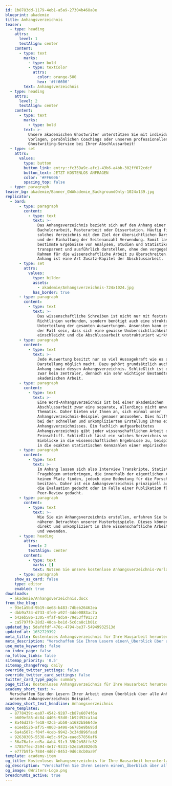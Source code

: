 ```yaml
---
id: 1b8783dd-1179-4eb1-a5a9-27304b468a8e
blueprint: akademie
title: Anhangsverzeichnis
teaser:
  - type: heading
    attrs:
      level: 1
      textAlign: center
    content:
      - type: text
        marks:
          - type: bold
          - type: textColor
            attrs:
              color: orange-500
              hex: '#ff6606'
        text: Anhangsverzeichnis
  - type: heading
    attrs:
      level: 2
      textAlign: center
    content:
      - type: text
        marks:
          - type: bold
        text: >-
          Unsere akademischen Ghostwriter unterstützen Sie mit individuellen
          Vorlagen, persönlichen Coachings oder unserem professionellen
          Ghostwriting-Service bei Ihrer Abschlussarbeit!
  - type: set
    attrs:
      values:
        type: button
        button_link: entry::fc359a9c-afc1-43b6-a4bb-302ff072cdcf
        button_text: JETZT KOSTENLOS ANFRAGEN
        color: '#FF6606'
        spacing_top: false
  - type: paragraph
teaser_bg: akademie/Banner_GWAkademie_BackgroundOnly-1024x139.jpg
replicator:
  - bard:
      - type: paragraph
        content:
          - type: text
            text: >-
              Das Anhangsverzeichnis bezieht sich auf den Anhang einer
              Bachelorarbeit, Masterarbeit oder Dissertation. Häufig findet ein
              solches Verzeichnis mit dem Ziel der übersichtlichen Darstellung
              und der Einhaltung der Seitenanzahl Verwendung. Somit lassen sich
              bestimmte Ergebnisse von Analysen, Studien und Statistiken
              transparent und ausführlich darstellen, ohne den vorgegebenen
              Rahmen für die wissenschaftliche Arbeit zu überschreiten. Der
              Anhang ist eine Art Zusatz-Kapitel der Abschlussarbeit.
      - type: set
        attrs:
          values:
            type: bilder
            assets:
              - akademie/Anhangsverzeichnis-724x1024.jpg
            has_border: true
      - type: paragraph
        content:
          - type: text
            text: >-
              Das wissenschaftliche Schreiben ist nicht nur mit feststehenden
              Richtlinien verbunden, sondern benötigt auch eine strukturierte
              Unterteilung der gesamten Auswertungen. Ansonsten kann es schnell
              der Fall sein, dass sich eine gewisse Unübersichtlichkeit
              einschleicht und die Abschlussarbeit unstrukturiert wirkt.
      - type: paragraph
        content:
          - type: text
            text: >-
              Jede Auswertung besitzt nur so viel Aussagekraft wie es auch die
              Darstellung möglich macht. Dazu gehört grundsätzlich auch der
              Anhang sowie dessen Anhangsverzeichnis. Schließlich ist der Anhang
              zwar kein zentraler, dennoch ein sehr wichtiger Bestandteil jeder
              akademischen Arbeit.
      - type: paragraph
        content:
          - type: text
            text: >-
              Eine Word-Anhangsverzeichnis ist bei einer akademischen
              Abschlussarbeit zwar eine separate, allerdings nicht unwesentliche
              Thematik. Daher bieten wir Ihnen an, sich einmal unser
              Anhangsverzeichnis-Beispiel genauer anzusehen. Dies hilft Ihnen
              bei der schnellen und unkomplizierten Erstellung Ihres eigenen
              Anhangsverzeichnisses. Ein fachlich aufgearbeitetes
              Anhangsverzeichnis gibt jeder wissenschaftlichen Arbeit den
              Feinschliff. Schließlich lässt ein solches Verzeichnis weitere
              Einblicke in die wissenschaftlichen Ergebnisse zu, beispielsweise
              in die exakten statistischen Kennzahlen einer empirischen Studie.
      - type: paragraph
        content:
          - type: text
            text: >-
              Im Anhang lassen sich also Interview Transkripte, Statistiken oder
              Fragebögen unterbringen, die innerhalb der eigentlichen Arbeit
              keinen Platz finden, jedoch eine Bedeutung für die Forschung
              besitzen. Daher ist ein Anhangsverzeichnis prinzipiell auch für
              die Evaluation gedacht oder im Falle einer Publikation für das
              Peer-Review gedacht.
      - type: paragraph
        content:
          - type: text
            text: >-
              Wie Sie ein Anhangsverzeichnis erstellen, erfahren Sie bei dem
              näheren Betrachten unserer Musterbeispiele. Dieses können Sie
              direkt und unkompliziert in Ihre wissenschaftliche Arbeit einfügen
              und vewenden.
      - type: heading
        attrs:
          level: 2
          textAlign: center
        content:
          - type: text
            marks: []
            text: Nutzen Sie unsere kostenlose Anhangsverzeichnis-Vorlage!
      - type: paragraph
    show_as_card: false
    type: editor
    enabled: true
downloads:
  - akademie/Anhangsverzeichnis.docx
from_the_blog:
  - 93e1a5bd-9b19-4e68-b483-7dbeb26462ea
  - dbb9a734-d733-4fe0-a92f-4dde0883ac7a
  - b42eb586-1305-4faf-8d59-79e53ff91373
  - ca5797f0-28d2-48ca-be1d-5c6ca8c1b01c
updated_by: 5dafdfdf-476c-4794-be37-54949932513d
updated_at: 1652729392
meta_title: Kostenloses Anhangsverzeichnis für Ihre Hausarbeit herunterladen
meta_description: "Verschaffen Sie Ihren Lesern einen\_Überblick über alle Anhänge mit unserem Anhangsverzeichnis Beispiel. Unsere Vorlage - nur einen Klick entfernt."
use_meta_keywords: false
no_index_page: false
no_follow_links: false
sitemap_priority: '0.5'
sitemap_changefreq: daily
override_twitter_settings: false
override_twitter_card_settings: false
twitter_card_type_page: summary
page_title: Kostenloses Anhangsverzeichnis für Ihre Hausarbeit herunterladen
academy_short_text: >-
  Verschaffen Sie den Lesern Ihrer Arbeit einen Überblick über alle Anhänge mit
  unserem Anhangsverzeichnis Beispiel.
academy_short_text_headline: Anhangsverzeichnis
more_templates:
  - 8778439c-ea07-4542-9287-cb87e6074f6a
  - b609ef85-dc84-4405-93d0-1b92d92ca1a4
  - 8a46d375-fe18-42c5-ab50-a1682b5664de
  - e1eeb52b-af75-4803-a498-6678be9b695d
  - 6a4a507c-f04f-4ceb-9942-3c34d896faad
  - 92638305-5538-4e5c-9f2a-eaed57856af6
  - 56a76afe-cd5a-4ab4-91c3-39b2b98ffe32
  - 47857fec-2594-4e17-9331-52e3a93020d5
  - e777b9fb-7884-4d67-8453-9d6c8cb0aa9f
template: academy-item
og_title: Kostenloses Anhangsverzeichnis für Ihre Hausarbeit herunterladen
og_description: "Verschaffen Sie Ihren Lesern einen\_Überblick über alle Anhänge mit unserem Anhangsverzeichnis Beispiel. Unsere Vorlage - nur einen Klick entfernt."
og_image: GWriters-Logo.png
breadcrumbs_active: true
---
```

